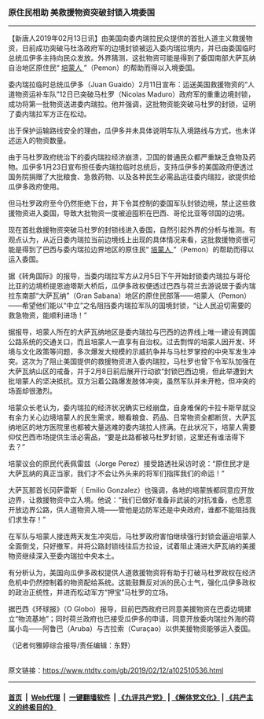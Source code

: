 ### 原住民相助 美救援物资突破封锁入境委国
------------------------

<div class="post_content">
 <p>
  【新唐人2019年02月13日讯】由美国向委内瑞拉民众提供的首批人道主义救援物资，日前成功突破马杜洛政府军的边境封锁被运入委内瑞拉境内，并已由委国临时总统瓜伊多主持向民众发放。外界猜测，这批物资可能是得到了委国南部大萨瓦纳自治地区原住民“
  <a href="https://www.ntdtv.com/gb/培蒙人.htm">
   培蒙人
  </a>
  ”（Pemon）的帮助而得以入境委国。
 </p>
 <p>
  委内瑞拉临时总统瓜伊多（Juan Guaido）2月11日宣布：运送美国救援物资的“人道物资运补车队”12日已突破马杜罗（Nicolas Maduro）政府军的重重边境封锁，成功将第一批物资送进委内瑞拉。他并强调，这批物资能突破马杜罗的封锁，证明了委内瑞拉军方正在松动。
 </p>
 <p>
  出于保护运输路线安全的理由，瓜伊多并未具体说明车队入境路线与方式，也未详述运入的物资数量。
 </p>
 <p>
  由于马杜罗政府统治下的委内瑞拉经济崩溃，卫国的普通民众都严重缺乏食物及药物。瓜伊多1月23日宣布担任委内瑞拉临时总统后，支持瓜伊多的美国政府便透过国务院捐赠了大批粮食、急救药物、以及各种民生必需品运往委内瑞拉，欲提供给瓜伊多政府使用。
 </p>
 <p>
  但马杜罗政府至今仍然拒绝下台，并下令其控制的委国军队封锁边境，禁止这些救援物资进入委国，导致大批物资一度被迫囤积在巴西、哥伦比亚等邻国的边境。
 </p>
 <p>
  现在首批救援物资突破马杜罗的封锁线进入委国，自然引起外界的分析与推测。有观点认为，从近日委内瑞拉当前边境线上出现的具体情况来看，这批救援物资很可能是得到了巴西与委内瑞拉边界地区的原住民“
  <a href="https://www.ntdtv.com/gb/培蒙人.htm">
   培蒙人
  </a>
  ”（Pemon）的帮助而得以运入委国。
 </p>
 <p>
  据《转角国际》的报导，当委内瑞拉军方从2月5日下午开始封锁委内瑞拉与哥伦比亚的边境桥提恩迪塔斯大桥后，瓜伊多政权便透过巴西与荷兰去游说居于委内瑞拉东南部“大萨瓦纳”（Gran Sabana）地区的原住民部落——培蒙人（Pemon）——希望他们能以“中立”之名阻挡委内瑞拉军队的国境封锁，“让人民迫切需要的救急物资，能顺利进场！”
 </p>
 <p>
  据报导，培蒙人所在的大萨瓦纳地区是委内瑞拉与巴西的边界线上唯一建设有跨国公路系统的交通关口，而且培蒙人一直享有自治权。过去剽悍的培蒙人因开发、环境与文化政策等问题，多次爆发大规模的示威抗争并与马杜罗掌控的中央军发生冲突。这次为了阻止美国提供的救援物资进入委内瑞拉，马杜罗也曾下令军队加强在大萨瓦纳山区的戒备，并于2月8日前后展开行动欲“封锁巴西边境，但此举遭到大批培蒙人的坚决抵抗。双方沿着公路爆发肢体冲突，虽然军队并未开枪，但冲突的场面却很激烈。
 </p>
 <p>
  培蒙众长老认为，委内瑞拉的经济状况确实已经崩盘，自身难保的卡拉卡斯早就没有余力关心边境培蒙人的民生需求，眼看粮食、药品、日常物资全都断货，大萨瓦纳地区的地方医院里也都被大量逃难的委内瑞拉人挤满。在此状况下，培蒙人需要仰仗巴西市场提供生活必需品，“要是此路都被马杜罗封锁，这里还有谁活得下去？”
 </p>
 <p>
  培蒙议会的原民代表佩雷兹（Jorge Perez）接受路透社采访时说：“原住民才是大萨瓦纳的真正当家，我们才不会让外头来的将军们指挥我们的命运！”
 </p>
 <p>
  大萨瓦那首长冈萨雷斯（ Emilio Gonzalez）也强调，各地的培蒙族都同意应开放边界，让救援物资中立入境。他说：“我们已做好准备非武装的对抗准备，也愿意开放边界公路，供人道物资入境——管他是边防军还是中央政府，谁都不能阻挡我们求生存！”
 </p>
 <p>
  在军队与培蒙人接连两天发生冲突后，马杜罗政府害怕继续强行封锁会逼迫培蒙人全面倒戈，只好撤军，并将公路封锁线往后方拉设，试着阻止涌进大萨瓦纳的美援物资继续深入至委内瑞拉中央本土。
 </p>
 <p>
  有分析认为，美国向瓜伊多政权提供人道救援物资将有助于打破马杜罗政权在经济危机中仍然控制着的物资配给系统。这能鼓舞反对派的民心士气，强化瓜伊多政权的政治正统性，并进而松动军方“押宝”马杜罗的立场。
 </p>
 <p>
  据巴西《环球报》（O Globo）报导，目前巴西政府已同意美援物资在巴委边境建立“物流基地”；同时荷兰政府也已接受瓜伊多的申请，同意开放委内瑞拉外海的荷属小岛——阿鲁巴（Aruba）与古拉索（Curaçao）以供美援物资能够运入委国。
 </p>
 <p>
  （记者何雅婷综合报导/责任编辑：东野）
 </p>
 <div class="single_ad">
 </div>
</div>

<br/>原文链接：https://www.ntdtv.com/gb/2019/02/12/a102510536.html


------------------------
#### [首页](https://github.com/gfw-breaker/banned-news/blob/master/README.md) &nbsp;|&nbsp; [Web代理](https://github.com/labour-camp/helloworld) &nbsp;|&nbsp; [一键翻墙软件](https://github.com/gfw-breaker/nogfw/blob/master/README.md) &nbsp;| [《九评共产党》](https://github.com/gfw-breaker/9ping.md/blob/master/README.md#九评之一评共产党是什么) | [《解体党文化》](https://github.com/gfw-breaker/jtdwh.md/blob/master/README.md) | [《共产主义的终极目的》](https://github.com/gfw-breaker/gczydzjmd.md/blob/master/README.md)

